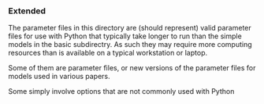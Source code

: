 ### Extended

The parameter files in this directory are (should represent) valid parameter files 
for use with Python that typically take longer to run than the simple models in the basic
subdirectry.  As such they may require more computing resources than is available on a typical
workstation or laptop.  

Some of them are parameter files, or new versions of the parameter files 
for models used in various papers.  

Some simply involve options that are not commonly used with Python
